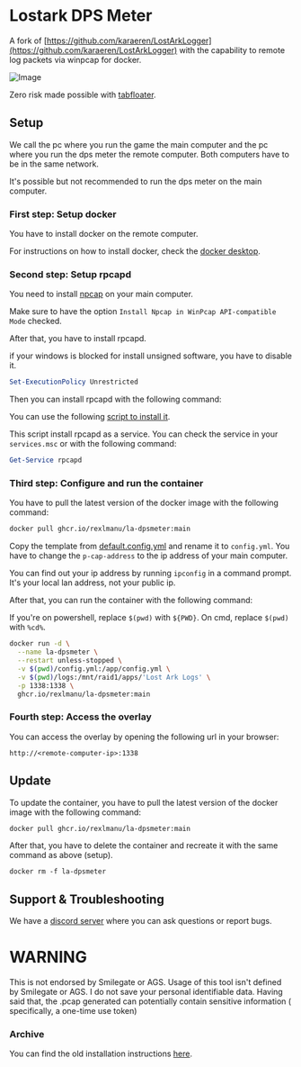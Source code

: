 # Lostark DPS Meter

A fork of [https://github.com/karaeren/LostArkLogger](https://github.com/karaeren/LostArkLogger) with the capability to
remote log packets via winpcap for docker.

![Image](https://safe.manu.moe/9Sxwowoi.jpg)

Zero risk made possible with [tabfloater](https://www.tabfloater.io).

## Setup

We call the pc where you run the game the main computer and the pc where you run the dps meter the remote computer.
Both computers have to be in the same network.

It's possible but not recommended to run the dps meter on the main computer.

### First step: Setup docker

You have to install docker on the remote computer.

For instructions on how to install docker, check the [docker desktop](https://www.docker.com/).

### Second step: Setup rpcapd

You need to install [npcap](https://nmap.org/npcap/) on your main computer.

Make sure to have the option `Install Npcap in WinPcap API-compatible Mode` checked.

After that, you have to install rpcapd.

if your windows is blocked for install unsigned software, you have to disable it.

```powershell
Set-ExecutionPolicy Unrestricted
```

Then you can install rpcapd with the following command:

You can use the following [script to install it](bin/install-rpcapd.ps1).

This script install rpcapd as a service. You can check the service in your `services.msc` or with the following command:

```powershell
Get-Service rpcapd
```

### Third step: Configure and run the container

You have to pull the latest version of the docker image with the following command:

```bash
docker pull ghcr.io/rexlmanu/la-dpsmeter:main
```

Copy the template from [default.config.yml](default.config.yml) and rename it to `config.yml`.
You have to change the `p-cap-address` to the ip address of your main computer.

You can find out your ip address by running `ipconfig` in a command prompt. It's your local lan address, not your public ip.

After that, you can run the container with the following command:

If you're on powershell, replace `$(pwd)` with `${PWD}`. On cmd, replace `$(pwd)` with `%cd%`.

```bash
docker run -d \
  --name la-dpsmeter \
  --restart unless-stopped \
  -v $(pwd)/config.yml:/app/config.yml \
  -v $(pwd)/logs:/mnt/raid1/apps/'Lost Ark Logs' \
  -p 1338:1338 \
  ghcr.io/rexlmanu/la-dpsmeter:main
```

### Fourth step: Access the overlay

You can access the overlay by opening the following url in your browser:

```
http://<remote-computer-ip>:1338
```

## Update

To update the container, you have to pull the latest version of the docker image with the following command:

```bash
docker pull ghcr.io/rexlmanu/la-dpsmeter:main
```

After that, you have to delete the container and recreate it with the same command as above (setup).

```
docker rm -f la-dpsmeter
```

## Support & Troubleshooting

We have a [discord server](https://discord.gg/bM8NtsJVeb) where you can ask questions or report bugs.

# WARNING

This is not endorsed by Smilegate or AGS. Usage of this tool isn't defined by Smilegate or AGS. I do not save your
personal identifiable data. Having said that, the .pcap generated can potentially contain sensitive information (
specifically, a one-time use token)

### Archive

You can find the old installation instructions [here](.github/archive/INSTALLATION.md).
